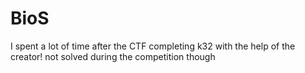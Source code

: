 # BioS

I spent a lot of time after the CTF completing k32 with the help of the creator! not solved during the competition though
